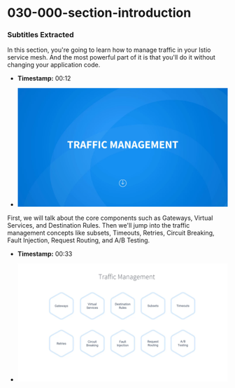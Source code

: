 # 030-000-section-introduction



### Subtitles Extracted
In this section, you're going to learn how to manage traffic in your Istio service mesh. And the most powerful part of it is that you'll do it without changing your application code.

- **Timestamp:** 00:12

- ![Screenshot](00_12_254.png)


 First, we will talk about the core components such as Gateways, Virtual Services, and Destination Rules. Then we'll jump into the traffic management concepts like subsets, Timeouts, Retries, Circuit Breaking, Fault Injection, Request Routing, and A/B Testing.

- **Timestamp:** 00:33

- ![Screenshot](00_33_226.png)



